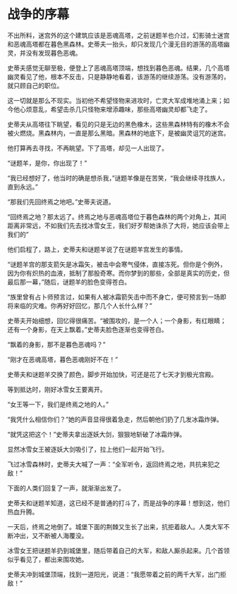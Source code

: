 # 战争的序幕
不出所料，迷宫外的这个建筑应该是恶魂高塔，之前谜题羊也介过，幻影骑士迷宫和恶魂高塔都在暮色黑森林。史蒂夫一抬头，却只发现几个漫无目的游荡的高塔幽灵，并没有发现暮色恶魂。

史蒂夫感觉无聊至极，便登上了恶魂高塔顶端，想找到暮色恶魂。结果，几个高塔幽灵看见了他，根本不反击，只是静静地看着，该游荡的继续游荡。没有游荡的，就只顾自己的职位。

这一切就是那么不现实。当初他不希望怪物来进攻时，亡灵大军成堆地涌上来；如今他心烦意乱，希望击杀几只怪物来增添趣味，那些高塔幽灵却都飞走了。

史蒂夫从高塔往下眺望，看见的只是无边的黑色橡木，这些黑森林特有的橡木不会被火燃烧。黑森林内，一直是那么黑暗。黑森林的地底下，是被幽灵诅咒的迷宫。

他打算再去寻找，不再眺望。下了高塔，却见一人出现了。

“谜题羊，是你，你出现了！”

“我已经想好了，他当时的确是想杀我，”谜题羊像是在苦笑，“我会继续寻找族人，直到永远。”

“那我们先回终焉之地吧。”史蒂夫说道。

“回终焉之地？那太远了。终焉之地与恶魂高塔位于暮色森林的两个对角上，其间距离非常远，不如我们先去找冰雪女王，我们好歹帮她诛杀了大将，她应该会带上我们的”

他们启程了，路上，史蒂夫和谜题羊说了在谜题羊宫发生的事情。

“谜题羊宫的那支箭矢是冰霜矢，被击中会寒气侵体，直接冻死。但你是个例外，因为你有炽热的血液，抵制了那股奇寒。而你梦到的那些，全部是真实的历史，但最后那一幕，”随后，谜题羊的脸色变得苍白。

“族里曾有占卜师预言过，如果有人被冰霜箭矢击中而不身亡，便可预言到一场即将来临的灾难。你再好好回忆，那几个人长什么样？”

史蒂夫开始细想，回忆得很痛苦。“被围攻的，是一个人；一个身影，有红眼睛；还有一个身影，在天上飘着。”史蒂夫脸色逐渐也变得苍白。

“飘着的身影，那不是暮色恶魂吗？”

“刚才在恶魂高塔，暮色恶魂刚好不在！”

史蒂夫和谜题羊交换了颜色，脚步开始加快，可还是花了七天才到极光宫殿。

等到抵达时，刚好冰雪女王要离开。

“女王等一下，我们是终焉之地的人。”

“我凭什么相信你们？”她的声音显得很着急走，然后朝他们扔了几发冰霜炸弹。

“就凭这把这个！”史蒂夫拿出逐妖大剑，狠狠地斩破了冰霜炸弹。

显然冰雪女王被逐妖大剑吸引了，拉上他们一起开始飞行。

飞过冰雪森林时，史蒂夫大喊了一声：“全军听令，返回终焉之地，共抗来犯之敌！”

下面的人类们回复了一声，就渐渐出发了。

史蒂夫和谜题羊知道，这已经不是普通的打斗了，而是战争的序幕！想到这，他们热血升腾。

一天后，终焉之地倒了。城堡下面的荆棘又生长了出来，抗拒着敌人。人类大军不断冲出，又不断被人海覆没。

冰雪女王把谜题羊扔到城堡里，随后带着自己的大军，和敌人厮杀起来。几个首领似乎看见了，都出来围攻她。

史蒂夫冲到城堡顶端，找到一道阳光，说道：“我愿带着之前的两千大军，出门拒敌！”
